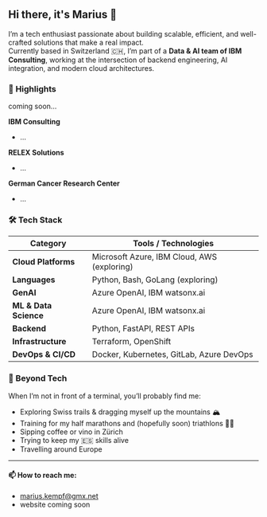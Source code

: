 ## Hi there, it's Marius 👋

I’m a tech enthusiast passionate about building scalable, efficient, and well-crafted solutions that make a real impact.  
Currently based in Switzerland 🇨🇭, I’m part of a **Data & AI team of IBM Consulting**, working at the intersection of backend engineering, AI integration, and modern cloud architectures.

<!--
**mariuskempf/mariuskempf** is a ✨ _special_ ✨ repository because its `README.md` (this file) appears on your GitHub profile.

Here are some ideas to get you started:

- 🔭 I’m currently working on ...
- 🌱 I’m currently learning ...
- 👯 I’m looking to collaborate on ...
- 🤔 I’m looking for help with ...
- 💬 Ask me about ...
- 📫 How to reach me: ...
- 😄 Pronouns: ...
- ⚡ Fun fact: ...
-->

### 🌟 Highlights

coming soon...

**IBM Consulting**
- ...

**RELEX Solutions**
- ...

**German Cancer Research Center**
- ...

### 🛠️ Tech Stack

| Category              | Tools / Technologies |
|-----------------------|----------------------|
| **Cloud Platforms**   | Microsoft Azure, IBM Cloud, AWS (exploring) |
| **Languages**         | Python, Bash, GoLang (exploring) |
| **GenAI**             | Azure OpenAI, IBM watsonx.ai |
| **ML & Data Science** | Azure OpenAI, IBM watsonx.ai |
| **Backend**           | Python, FastAPI, REST APIs |
| **Infrastructure**    | Terraform, OpenShift |
| **DevOps & CI/CD**    | Docker, Kubernetes, GitLab, Azure DevOps |

### 🌴 Beyond Tech

When I’m not in front of a terminal, you’ll probably find me:

- Exploring Swiss trails & dragging myself up the mountains 🏔️
- Training for my half marathons and (hopefully soon) triathlons 🏊‍♂️
- Sipping coffee or vino in Zürich
- Trying to keep my 🇪🇸 skills alive
- Travelling around Europe

---

#### 📫 How to reach me:

- marius.kempf@gmx.net
- website coming soon

